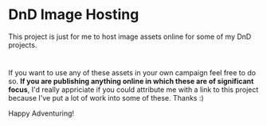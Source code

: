 # DnD Image Hosting
This project is just for me to host image assets online for some of my DnD projects.

#
If you want to use any of these assets in your own campaign feel free to do so. **If you are publishing anything online in which these are of significant focus**, I'd really appriciate if you could attribute me with a link to this project because I've put a lot of work into some of these. Thanks :)

Happy Adventuring!
